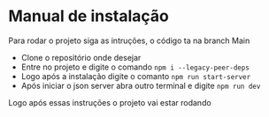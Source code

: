 # Manual de instalação

Para rodar o projeto siga as intruções, o código ta na branch Main

- Clone o repositório onde desejar
- Entre no projeto e digite o comando `npm i --legacy-peer-deps`
- Logo após a instalação digite o comanto `npm run start-server`
- Após iniciar o json server abra outro terminal e digite `npm run dev`

Logo após essas instruções o projeto vai estar rodando
